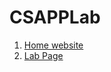# CSAPPLab

1. [Home website](http://csapp.cs.cmu.edu/)
2. [Lab Page](http://csapp.cs.cmu.edu/3e/labs.html)
